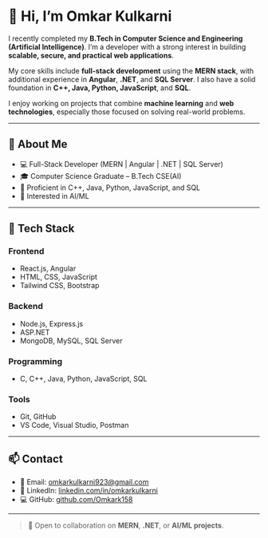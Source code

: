 # 👋 Hi, I’m Omkar Kulkarni

I recently completed my **B.Tech in Computer Science and Engineering (Artificial Intelligence)**. I’m a developer with a strong interest in building **scalable, secure, and practical web applications**.

My core skills include **full-stack development** using the **MERN stack**, with additional experience in **Angular**, **.NET**, and **SQL Server**. I also have a solid foundation in **C++, Java, Python, JavaScript**, and **SQL**.

I enjoy working on projects that combine **machine learning** and **web technologies**, especially those focused on solving real-world problems.

---

## **🌟 About Me**

- 💻 Full-Stack Developer (MERN | Angular | .NET | SQL Server)
- 🎓 Computer Science Graduate – B.Tech CSE(AI)
- 🧠 Proficient in C++, Java, Python, JavaScript, and SQL
- 🤖 Interested in AI/ML 

---

## **🔧 Tech Stack**

### **Frontend**
- React.js, Angular
- HTML, CSS, JavaScript
- Tailwind CSS, Bootstrap

### **Backend**
- Node.js, Express.js
- ASP.NET  
- MongoDB, MySQL, SQL Server

### **Programming**
- C, C++, Java, Python, JavaScript, SQL

### **Tools**
- Git, GitHub
- VS Code, Visual Studio, Postman

---

## **📫 Contact**

- 📧 Email: [omkarkulkarni923@gmail.com](mailto:omkarkulkarni923@gmail.com)
- 💼 LinkedIn: [linkedin.com/in/omkarkulkarni](https://www.linkedin.com/in/omkarkulkarni/)
- 💻 GitHub: [github.com/Omkark158](https://github.com/Omkark158)

---

> 🔄 Open to collaboration on **MERN**, **.NET**, or **AI/ML projects**.
